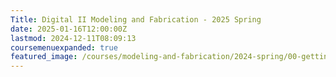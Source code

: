 ```yaml
---
Title: Digital II Modeling and Fabrication - 2025 Spring
date: 2025-01-16T12:00:00Z
lastmod: 2024-12-11T08:09:13
coursemenuexpanded: true
featured_image: /courses/modeling-and-fabrication/2024-spring/00-getting-started/2024-modeling-and-fabrication-course-image.jpg
---
```

